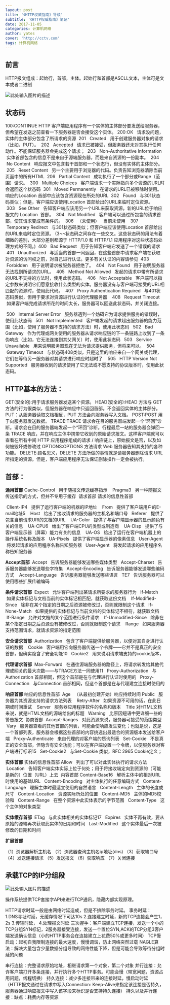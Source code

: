 ```yaml
---
layout: post
title: '《HTTP权威指南》导读'
subtitle: '《HTTP权威指南》笔记'
date: 2017-11-05
categories: 计算机网络
author: yates
cover: 'http://cctv.com'
tags: 计算机网络
---
```


## 前言
HTTP报文组成：起始行，首部，主体。起始行和首部是ASCLL文本，主体可是文本或者二进制

![此处输入图片的描述](http://yatesblog.oss-cn-shenzhen.aliyuncs.com/img/2017-11-05-network/3.png)

## 状态码
100:CONTINUE  HTTP 客户端应用程序有一个实体的主体部分要发送给服务器，但希望在发送之前查看一下服务器是否会接受这个实体。
200:OK   请求没问题，实体的主体部分包含了所请求的资源
 201   Created   用于创建服务器对象的请求（比如，PUT）。
 202   Accepted   请求已被接受，但服务器还未对其执行任何动作。不能保证服务器会完成这个请求；
 203   Non-Authoritative Information   实体首部包含的信息不是来自于源端服务器，而是来自资源的一份副本。
 204   No Content   响应报文中包含若干首部和一个状态行，但没有实体的主体部分。
 205   Reset Content   另一个主要用于浏览器的代码。负责告知浏览器清除当前页面中的所有HTML
 206   Partial Content   成功执行了一个部分或Range（范围）请求。
 300   Multiple Choices   客户端请求一个实际指向多个资源的URL时会返回这个状态码
 301   Moved Permanently   在请求的URL已被移除时使用。响应的Location 首部中应该包含资源现在所处的URL
 302   Found   与301状态码类似；但是，客户端应该使用Location 首部给出的URL来临时定位资源。
 303   See Other   告知客户端应该用另一个URL来获取资源。新的URL位于响应报文的 Location  首部。
 304   Not Modified   客户端可以通过所包含的请求首部，使其请求变成有条件的。
 306   （未使用）   当前未使用   
307   Temporary Redirect   与301状态码类似；但客户端应该使用Location 首部给出的URL来临时定位资源。
(3~~状态码之间存在一些交叉。这些状态码的用法有着细微的差别，大部分差别都源于 HTTP/1.0 和 HTTP/1.1 应用程序对这些状态码处理方式的不同。)
 400   Bad Request   用于告知客户端它发送了一个错误的请求 
 401   Unauthorized   与适当的首部一同返回，在这些首部中请求客户端在获取对资源的访问权之前，对自己进行认证。更多有关认证的内容请参见
 403   Forbidden   用于说明请求被服务器拒绝了。
 404   Not Found   用于说明服务器无法找到所请求的URL。
 405   Method Not Allowed   发起的请求中带有所请求的URL不支持的方法时，使用此状态码。
 406   Not Acceptable   客户端可以指定参数来说明它们愿意接收什么类型的实体。服务器没有与客户端可接受的URL相匹配的资源时，使用此代码。
 407   Proxy Authentication Required   与401状态码类似，但用于要求对资源进行认证的代理服务器   
408   Request Timeout   如果客户端完成请求所花的时间太长，服务器可以回送此状态码，并关闭连接。

 500   Internal Server Error   服务器遇到一个妨碍它为请求提供服务的错误时，使用此状态码 
 501   Not Implemented   客户端发起的请求超出服务器的能力范围（比如，使用了服务器不支持的请求方法）时，使用此状态码 
 502   Bad Gateway   作为代理或网关使用的服务器从请求响应链的下一条链路上收到了一条伪响应（比如，它无法连接到其父网关）时，使用此状态码 
 503   Service Unavailable   用来说明服务器现在无法为请求提供服务，但将来可以。
 504   Gateway Timeout   与状态码408类似，只是这里的响应来自一个网关或代理，它们在等待另一服务器对其请求进行响应时超时了   
505   HTTP Version Not Supported   服务器收到的请求使用了它无法或不愿支持的协议版本时，使用此状态码。

## HTTP基本的方法：
GET(安全的):用于请求服务器发送某个资源。
HEAD(安全的):HEAD 方法与 GET 方法的行为很类似，但服务器在响应中只返回首部。不会返回实体的主体部分。
PUT：从服务器读取文档相反，PUT 方法会向服务器写入文档。
POST:POST 用于向服务器发送数据。
TRACE:TRACE 请求会在目的服务器端发起一个“环回”诊断。请求会在目的服务器端发起一个“环回”诊断。行程最后一站的服务器会弹回一条 TRACE 响应，并在响应主体中携带它收到的原始请求报文。这样客户端就可以查看在所有中间 HTTP 应用程序组成的请求 / 响应链上，原始报文是否，以及如何被毁坏或修改过
OPTIONS:OPTIONS 方法请求 Web 服务器告知其支持的各种功能。
DELETE:顾名思义，DELETE 方法所做的事情就是请服务器删除请求 URL 所指定的资源。但是，客户端应用程序无法保证删除操作一定会被执行。

## 首部：

**通用首部**
Cache-Control   用于随报文传送缓存指示   
Pragma3   另一种随报文传送指示的方式，但并不专用于缓存 
请求首部
请求的信息性首部

 Client-IP4   提供了运行客户端的机器的IP地址   
From   提供了客户端用户的E-mail地址5   
Host   给出了接收请求的服务器的主机名和端口号  
 Referer   提供了包含当前请求URI的文档的URL   
UA-Color   提供了与客户端显示器的显示颜色有关的信息   
UA-CPU6   给出了客户端CPU的类型或制造商   
UA-Disp   提供了与客户端显示器（屏幕）能力有关的信息   
UA-OS   给出了运行在客户端机器上的操作系统名称及版本 
 UA-Pixels   提供了客户端显示器的像素信息   User-Agent   将发起请求的应用程序名称告知服务器 
 User-Agent   将发起请求的应用程序名称告知服务器 

**Accept首部**
 Accept   告诉服务器能够发送哪些媒体类型  
 Accept-Charset   告诉服务器能够发送哪些字符集  
 Accept-Encoding   告诉服务器能够发送哪些编码方式   
Accept-Language   告诉服务器能够发送哪些语言 
 TE7   告诉服务器可以使用哪些扩展传输编码 

**条件请求首部**
  Expect   允许客户端列出某请求所要求的服务器行为  
 If-Match   如果实体标记与文档当前的实体标记相匹配，就获取这份文档
   If-Modified-Since   除非在某个指定的日期之后资源被修改过，否则就限制这个请求  
 If-None-Match   如果提供的实体标记与当前文档的实体标记不相符，就获取文档  
 If-Range   允许对文档的某个范围进行条件请求   
If-Unmodified-Since   除非在某个指定日期之后资源没有被修改过，否则就限制这个请求   
Range   如果服务器支持范围请求，就请求资源的指定范围

**安全请求首部**
 Authorization   包含了客户端提供给服务器，以便对其自身进行认证的数据   
Cookie   客户端用它向服务器传送一个令牌——它并不是真正的安全首部，但确实隐含了安全功能10  
 Cookie2   用来说明请求端支持的cookie版本，

**代理请求首部**
 Max-Forward   在通往源端服务器的路径上，将请求转发给其他代理或网关的最大次数——与TRACE方法一同使用11  
 Proxy-Authorization   与Authorization 首部相同，但这个首部是在与代理进行认证时使用的  
Proxy-Connection   与Connection 首部相同，但这个首部是在与代理建立连接时使用的

**响应首部**
响应的信息性首部
 Age   （从最初创建开始）响应持续时间
Public   服务器为其资源支持的请求方法列表   
Retry-After   如果资源不可用的话，在此日期或时间重试   
Server   服务器应用程序软件的名称和版本   
Title 对HTML文档来说，就是HTML文档的源端给出的标题  
 Warning   比原因短语中更详细一些的警告报文 
协商首部 
 Accept-Ranges   对此资源来说，服务器可接受的范围类型 
 Vary   服务器查看的其他首部的列表，可能会使响应发生变化；也就是说，这是一个首部列表，服务器会根据这些首部的内容挑选出最适合的资源版本发送给客户端 
 Proxy-Authenticate   来自代理的对客户端的质询列表  
 Set-Cookie   不是真正的安全首部，但隐含有安全功能；可以在客户端设置一个令牌，以便服务器对客户端进行标识15 
  Set-Cookie2   与Set-Cookie 类似，RFC 2965 Cookie定义；

**实体首部**
实体的信息性首部 
Allow   列出了可以对此实体执行的请求方法 
 Location   告知客户端实体实际上位于何处；用于将接收端定向到资源的（可能是新的）位置（URL）上去 
内容首部
Content-Base16   解析主体中的相对URL时使用的基础URL  
 Content-Encoding   对主体执行的任意编码方式  
 Content-Language   理解主体时最适宜使用的自然语言  
 Content-Length   主体的长度或尺寸 
 Content-Location   资源实际所处的位置  
 Content-MD5   主体的MD5校验和  
 Content-Range   在整个资源中此实体表示的字节范围  
 Content-Type   这个主体的对象类型 

**实体缓存首部**
  ETag   与此实体相关的实体标记17 
 Expires   实体不再有效，要从原始的源端再次获取此实体的日期和时间  
 Last-Modified   这个实体最后一次被修改的日期和时间 

**扩展首部**

（1）浏览器解析主机名
（2）浏览器查询主机名ip地址(dns)
（3）获取端口号
（4）发送连接请求
（5）发送报文
（6）获取响应
（7）关闭连接


## 承载TCP的IP分组段

![此处输入图片的描述](http://yatesblog.oss-cn-shenzhen.aliyuncs.com/img/2017-11-05-network/4.png)

操作系统提供TCP套接字API来进行TCP通讯，隐藏内部实现原理。

HTTP请求时延一般是由网络时延造成，但是不排除事务时延。
事务时延：
1.DNS寻址时延，无缓存情况下可达10s
2.连接建立时延，新的TCP连接会产生1，2s
3.传输时延，
4.处理报文时延
三次握手：客户端建立TCP连接，发送一个小的TCP分组SYN标记，2服务器接受连接，发送一个置位SYN,ACK的TCP分组3客户端发送确认信息（小的HTTP事务会在连接建立上花费50%或更多时间）
TCP慢启动：起初自我限制连接的最大速度，慢慢调谐，防止网络突然过载
NAGLE算法：解决大量包含少量数据分组导致的网络性能下降，但是可能会导致等待分组时延的问题


串行连接：完整请求原始地址，相继请求第一个对象，第二个对象
并行连接：允许客户端打开多条连接，并行执行多个HTTP事务。可能会慢（带宽问题，资源占用问题，线程切换）
持久连接：减少多连接带来的连接时延，慢启动时延 （HTTP报文通过在请求中写入Connection: Keep-Alive来指定该连接是否持久，服务器通过响应报文中写入该字段来标识是否支持持久连接）
持久以及并行连接：缺点：耗费内存等资源
